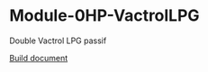 # Module-0HP-VactrolLPG

Double Vactrol LPG passif

[Build document](https://htmlpreview.github.io/?https://github.com/jojo-monk/Module-0HP-VactrolLPG/blob/main/ibom.html)

